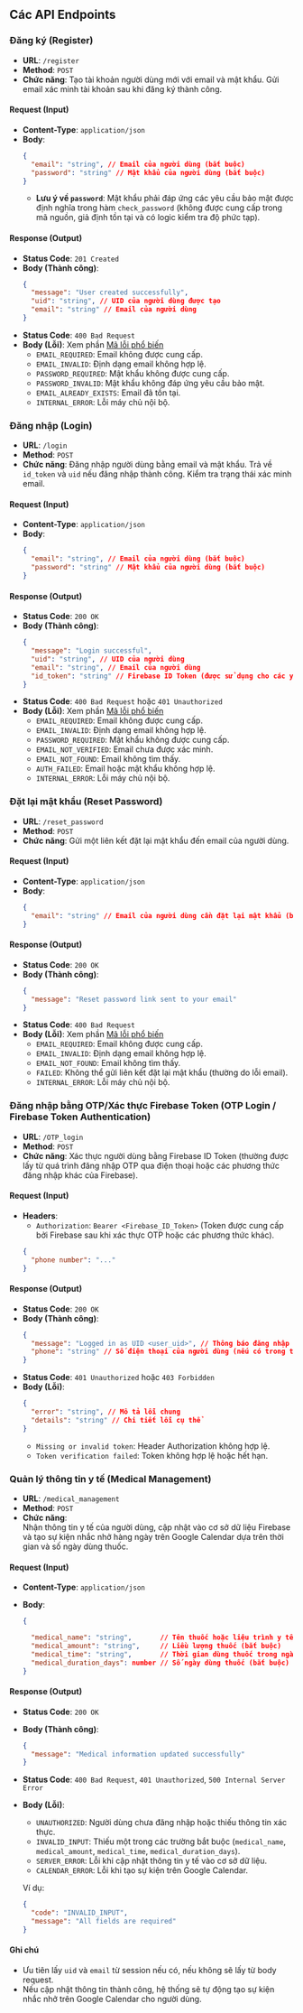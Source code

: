 ## Các API Endpoints

### Đăng ký (Register)

- **URL**: `/register`
- **Method**: `POST`
- **Chức năng**: Tạo tài khoản người dùng mới với email và mật khẩu. Gửi email xác minh tài khoản sau khi đăng ký thành công.

#### Request (Input)

- **Content-Type**: `application/json`
- **Body**:
  ```json
  {
    "email": "string", // Email của người dùng (bắt buộc)
    "password": "string" // Mật khẩu của người dùng (bắt buộc)
  }
  ```
  - **Lưu ý về `password`**: Mật khẩu phải đáp ứng các yêu cầu bảo mật được định nghĩa trong hàm `check_password` (không được cung cấp trong mã nguồn, giả định tồn tại và có logic kiểm tra độ phức tạp).

#### Response (Output)

- **Status Code**: `201 Created`
- **Body (Thành công)**:
  ```json
  {
    "message": "User created successfully",
    "uid": "string", // UID của người dùng được tạo
    "email": "string" // Email của người dùng
  }
  ```
- **Status Code**: `400 Bad Request`
- **Body (Lỗi)**: Xem phần [Mã lỗi phổ biến](#mã-lỗi-phổ-biến)
  - `EMAIL_REQUIRED`: Email không được cung cấp.
  - `EMAIL_INVALID`: Định dạng email không hợp lệ.
  - `PASSWORD_REQUIRED`: Mật khẩu không được cung cấp.
  - `PASSWORD_INVALID`: Mật khẩu không đáp ứng yêu cầu bảo mật.
  - `EMAIL_ALREADY_EXISTS`: Email đã tồn tại.
  - `INTERNAL_ERROR`: Lỗi máy chủ nội bộ.

### Đăng nhập (Login)

- **URL**: `/login`
- **Method**: `POST`
- **Chức năng**: Đăng nhập người dùng bằng email và mật khẩu. Trả về `id_token` và `uid` nếu đăng nhập thành công. Kiểm tra trạng thái xác minh email.

#### Request (Input)

- **Content-Type**: `application/json`
- **Body**:
  ```json
  {
    "email": "string", // Email của người dùng (bắt buộc)
    "password": "string" // Mật khẩu của người dùng (bắt buộc)
  }
  ```

#### Response (Output)

- **Status Code**: `200 OK`
- **Body (Thành công)**:
  ```json
  {
    "message": "Login successful",
    "uid": "string", // UID của người dùng
    "email": "string", // Email của người dùng
    "id_token": "string" // Firebase ID Token (được sử dụng cho các yêu cầu API yêu cầu xác thực)
  }
  ```
- **Status Code**: `400 Bad Request` hoặc `401 Unauthorized`
- **Body (Lỗi)**: Xem phần [Mã lỗi phổ biến](#mã-lỗi-phổ-biến)
  - `EMAIL_REQUIRED`: Email không được cung cấp.
  - `EMAIL_INVALID`: Định dạng email không hợp lệ.
  - `PASSWORD_REQUIRED`: Mật khẩu không được cung cấp.
  - `EMAIL_NOT_VERIFIED`: Email chưa được xác minh.
  - `EMAIL_NOT_FOUND`: Email không tìm thấy.
  - `AUTH_FAILED`: Email hoặc mật khẩu không hợp lệ.
  - `INTERNAL_ERROR`: Lỗi máy chủ nội bộ.

### Đặt lại mật khẩu (Reset Password)

- **URL**: `/reset_password`
- **Method**: `POST`
- **Chức năng**: Gửi một liên kết đặt lại mật khẩu đến email của người dùng.

#### Request (Input)

- **Content-Type**: `application/json`
- **Body**:
  ```json
  {
    "email": "string" // Email của người dùng cần đặt lại mật khẩu (bắt buộc)
  }
  ```

#### Response (Output)

- **Status Code**: `200 OK`
- **Body (Thành công)**:
  ```json
  {
    "message": "Reset password link sent to your email"
  }
  ```
- **Status Code**: `400 Bad Request`
- **Body (Lỗi)**: Xem phần [Mã lỗi phổ biến](#mã-lỗi-phổ-biến)
  - `EMAIL_REQUIRED`: Email không được cung cấp.
  - `EMAIL_INVALID`: Định dạng email không hợp lệ.
  - `EMAIL_NOT_FOUND`: Email không tìm thấy.
  - `FAILED`: Không thể gửi liên kết đặt lại mật khẩu (thường do lỗi email).
  - `INTERNAL_ERROR`: Lỗi máy chủ nội bộ.

### Đăng nhập bằng OTP/Xác thực Firebase Token (OTP Login / Firebase Token Authentication)

- **URL**: `/OTP_login`
- **Method**: `POST`
- **Chức năng**: Xác thực người dùng bằng Firebase ID Token (thường được lấy từ quá trình đăng nhập OTP qua điện thoại hoặc các phương thức đăng nhập khác của Firebase).

#### Request (Input)

- **Headers**:
  - `Authorization`: `Bearer <Firebase_ID_Token>` (Token được cung cấp bởi Firebase sau khi xác thực OTP hoặc các phương thức khác).
  ```json
  {
    "phone number": "..."
  }
  ```
#### Response (Output)

- **Status Code**: `200 OK`
- **Body (Thành công)**:
  ```json
  {
    "message": "Logged in as UID <user_uid>", // Thông báo đăng nhập thành công
    "phone": "string" // Số điện thoại của người dùng (nếu có trong token)
  }
  ```
- **Status Code**: `401 Unauthorized` hoặc `403 Forbidden`
- **Body (Lỗi)**:
  ```json
  {
    "error": "string", // Mô tả lỗi chung
    "details": "string" // Chi tiết lỗi cụ thể
  }
  ```
  - `Missing or invalid token`: Header Authorization không hợp lệ.
  - `Token verification failed`: Token không hợp lệ hoặc hết hạn.

### Quản lý thông tin y tế (Medical Management)

- **URL**: `/medical_management`
- **Method**: `POST`
- **Chức năng**:  
  Nhận thông tin y tế của người dùng, cập nhật vào cơ sở dữ liệu Firebase và tạo sự kiện nhắc nhở hàng ngày trên Google Calendar dựa trên thời gian và số ngày dùng thuốc.

#### Request (Input)

- **Content-Type**: `application/json`
- **Body**:

  ```json
  {

    "medical_name": "string",       // Tên thuốc hoặc liệu trình y tế (bắt buộc)
    "medical_amount": "string",     // Liều lượng thuốc (bắt buộc)
    "medical_time": "string",       // Thời gian dùng thuốc trong ngày, định dạng giờ (ví dụ "08:00") (bắt buộc)
    "medical_duration_days": number // Số ngày dùng thuốc (bắt buộc)
  }
  ```

#### Response (Output)

- **Status Code**: `200 OK`
- **Body (Thành công)**:
  ```json
  {
    "message": "Medical information updated successfully"
  }
  ```
- **Status Code**: `400 Bad Request`, `401 Unauthorized`, `500 Internal Server Error`
- **Body (Lỗi)**:

  - `UNAUTHORIZED`: Người dùng chưa đăng nhập hoặc thiếu thông tin xác thực.
  - `INVALID_INPUT`: Thiếu một trong các trường bắt buộc (`medical_name`, `medical_amount`, `medical_time`, `medical_duration_days`).
  - `SERVER_ERROR`: Lỗi khi cập nhật thông tin y tế vào cơ sở dữ liệu.
  - `CALENDAR_ERROR`: Lỗi khi tạo sự kiện trên Google Calendar.

  Ví dụ:

  ```json
  {
    "code": "INVALID_INPUT",
    "message": "All fields are required"
  }
  ```

#### Ghi chú

- Ưu tiên lấy `uid` và `email` từ session nếu có, nếu không sẽ lấy từ body request.
- Nếu cập nhật thông tin thành công, hệ thống sẽ tự động tạo sự kiện nhắc nhở trên Google Calendar cho người dùng.
